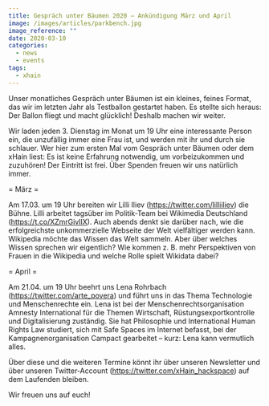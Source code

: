 ```yaml
---
title: Gespräch unter Bäumen 2020 – Ankündigung März und April
image: /images/articles/parkbench.jpg
image_reference: ""
date: 2020-03-10
categories:
  - news
  - events
tags:
  - xhain
---
```


Unser monatliches Gespräch unter Bäumen ist ein kleines, feines Format, das wir im letzten Jahr als Testballon gestartet haben. Es stellte sich heraus: Der Ballon fliegt und macht glücklich! Deshalb machen wir weiter.

Wir laden jeden 3. Dienstag im Monat um 19 Uhr eine interessante Person ein, die unzufällig immer eine Frau ist, und werden mit ihr und durch sie schlauer. Wer hier zum ersten Mal vom Gespräch unter Bäumen oder dem xHain liest: Es ist keine Erfahrung notwendig, um vorbeizukommen und zuzuhören! Der Eintritt ist frei. Über Spenden freuen wir uns natürlich immer.

= März =

Am 17.03. um 19 Uhr bereiten wir Lilli Iliev (https://twitter.com/lilliiliev) die Bühne. Lilli arbeitet tagsüber im Politik-Team bei Wikimedia Deutschland (https://t.co/XZmrGivIlX). Auch abends denkt sie darüber nach, wie die erfolgreichste unkommerzielle Webseite der Welt vielfältiger werden kann. Wikipedia möchte das Wissen das Welt sammeln. Aber über welches Wissen sprechen wir eigentlich? Wie kommen z. B. mehr Perspektiven von Frauen in die Wikipedia und welche Rolle spielt Wikidata dabei?

= April =

Am 21.04. um 19 Uhr beehrt uns Lena Rohrbach (https://twitter.com/arte_povera) und führt uns in das Thema Technologie und Menschenrechte ein. Lena ist bei der Menschenrechtsorganisation Amnesty International für die Themen Wirtschaft, Rüstungsexportkontrolle und Digitalisierung zuständig. Sie hat Philosophie und International Human Rights Law studiert, sich mit Safe Spaces im Internet befasst, bei der Kampagnenorganisation Campact gearbeitet – kurz: Lena kann vermutlich alles.

Über diese und die weiteren Termine könnt ihr über unseren Newsletter und über unseren Twitter-Account (https://twitter.com/xHain_hackspace) auf dem Laufenden bleiben.

Wir freuen uns auf euch!
